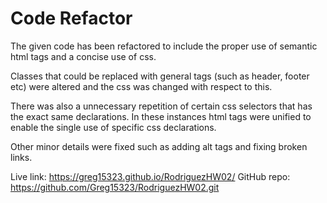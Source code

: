 # Code Refactor

The given code has been refactored to include the proper use of semantic html tags and a concise use of css.

Classes that could be replaced with general tags (such as header, footer etc) were altered and the css was changed with respect to this.

There was also a unnecessary repetition of certain css selectors that has the exact same declarations. In these instances html tags were unified to enable the single use of specific css declarations.

Other minor details were fixed such as adding alt tags and fixing broken links.

Live link: https://greg15323.github.io/RodriguezHW02/
GitHub repo: https://github.com/Greg15323/RodriguezHW02.git